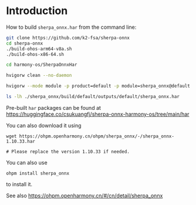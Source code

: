 # Introduction

How to build `sherpa_onnx.har` from the command line:

```bash
git clone https://github.com/k2-fsa/sherpa-onnx
cd sherpa-onnx
./build-ohos-arm64-v8a.sh
./build-ohos-x86-64.sh

cd harmony-os/SherpaOnnxHar

hvigorw clean --no-daemon

hvigorw --mode module -p product=default -p module=sherpa_onnx@default assembleHar --analyze=normal --parallel --incremental --no-daemon

ls -lh ./sherpa_onnx/build/default/outputs/default/sherpa_onnx.har
```

Pre-built `har` packages can be found at
<https://huggingface.co/csukuangfj/sherpa-onnx-harmony-os/tree/main/har>

You can also download it using
```
wget https://ohpm.openharmony.cn/ohpm/sherpa_onnx/-/sherpa_onnx-1.10.33.har

# Please replace the version 1.10.33 if needed.
```

You can also use
```
ohpm install sherpa_onnx
```
to install it.

See also
<https://ohpm.openharmony.cn/#/cn/detail/sherpa_onnx>
